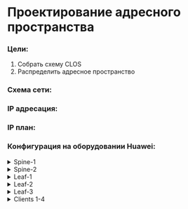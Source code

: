 # Проектирование адресного пространства

### Цели:
1. Собрать схему CLOS
2. Распределить адресное пространство

### Схема сети:

### IP адресация:

### IP план:

### Конфигурация на оборудовании Huawei:
<details>
<summary> Spine-1 </summary>

</details>

<details>
<summary> Spine-2 </summary>

</details>

<details>
<summary> Leaf-1 </summary>

</details>

<details>
<summary> Leaf-2 </summary>

</details>

<details>
<summary> Leaf-3 </summary>

</details>

<details>
<summary> Clients 1-4 </summary>

</details>
